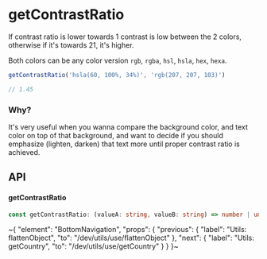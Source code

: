 
# getContrastRatio

If contrast ratio is lower towards 1 contrast is low between the 2 colors, otherwise if it's towards 21, it's higher.

Both colors can be any color version `rgb`, `rgba`, `hsl`, `hsla`, `hex`, `hexa`.

```ts
getContrastRatio('hsla(60, 100%, 34%)', 'rgb(207, 207, 103)')

// 1.45
```

### Why?

It's very useful when you wanna compare the background color, and text color on top of that background, and want to decide if you should emphasize (lighten, darken) that text more until proper contrast ratio is achieved.

## API

#### getContrastRatio

```ts
const getContrastRatio: (valueA: string, valueB: string) => number | undefined;
```


~{
  "element": "BottomNavigation",
  "props": {
    "previous": {
      "label": "Utils: flattenObject",
      "to": "/dev/utils/use/flattenObject"
    },
    "next": {
      "label": "Utils: getCountry",
      "to": "/dev/utils/use/getCountry"
    }
  }
}~
